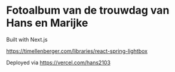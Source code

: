 # Fotoalbum van de trouwdag van Hans en Marijke

Built with Next.js 

https://timellenberger.com/libraries/react-spring-lightbox

Deployed via https://vercel.com/hans2103
